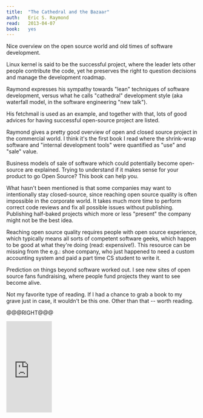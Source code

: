 ```yaml
---
title:	"The Cathedral and the Bazaar"
auth:	Eric S. Raymond
read:	2013-04-07
book:	yes
---
```





Nice overview on the open source world and old times of software
development.

Linux kernel is said to be the successful project, where the leader lets
other people contribute the code, yet he preserves the right to question
decisions and manage the development roadmap.

Raymond expresses his sympathy towards "lean" techniques of software
development, versus what he calls "cathedral" development style (aka
waterfall model, in the software engineering "new talk").

His fetchmail is used as an example, and together with that, lots of good
advices for having successful open-source project are listed.

Raymond gives a pretty good overview of open and closed source project in
the commercial world. I think it's the first book I read where the
shrink-wrap software and "internal development tools" were quantified as
"use" and "sale" value.

Business models of sale of software which could potentially become
open-source are explained. Trying to understand if it makes sense for your
product to go Open Source? This book can help you.

What hasn't been mentioned is that some companies may want to intentionally
stay closed-source, since reaching open source quality is often impossible
in the corporate world. It takes much more time to perform correct code
reviews and fix all possible issues without publishing. Publishing
half-baked projects which more or less "present" the company might not be
the best idea.

Reaching open source quality requires people with open source
experience, which typically means all sorts of competent software geeks,
which happen to be good at what they're doing (read: expensive!). This
resource can be missing from the e.g.: shoe company, who just happened to
need a custom accounting system and paid a part time CS student to write it.

Prediction on things beyond software worked out. I see new sites of open
source fans fundraising, where people fund projects they want to see become
alive.

Not my favorite type of reading. If I had a chance to grab a book to my
grave just in case, it wouldn't be this one. Other than that -- worth
reading.

@@@RIGHT@@@

<iframe src="http://rcm.amazon.com/e/cm?lt1=_blank&bc1=FFFFFF&IS2=1&npa=1&bg1=FFFFFF&fc1=000000&lc1=FF0000&t=wojcadamkoszh-20&o=1&p=8&l=as4&m=amazon&f=ifr&ref=ss_til&asins=0596001088" style="width:120px;height:240px;" scrolling="no" marginwidth="0" marginheight="0" frameborder="0"></iframe>
